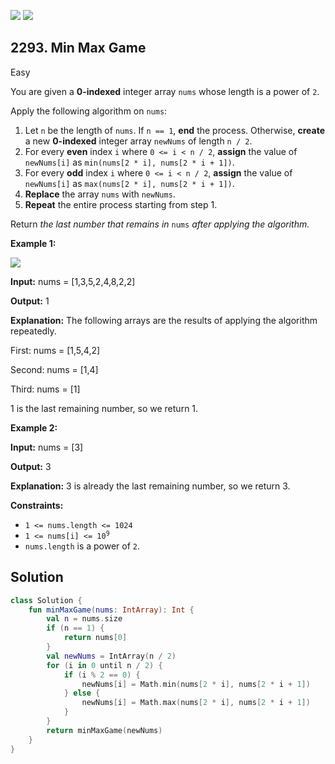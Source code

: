 [![](https://img.shields.io/github/stars/javadev/LeetCode-in-Kotlin?label=Stars&style=flat-square)](https://github.com/javadev/LeetCode-in-Kotlin)
[![](https://img.shields.io/github/forks/javadev/LeetCode-in-Kotlin?label=Fork%20me%20on%20GitHub%20&style=flat-square)](https://github.com/javadev/LeetCode-in-Kotlin/fork)

## 2293\. Min Max Game

Easy

You are given a **0-indexed** integer array `nums` whose length is a power of `2`.

Apply the following algorithm on `nums`:

1.  Let `n` be the length of `nums`. If `n == 1`, **end** the process. Otherwise, **create** a new **0-indexed** integer array `newNums` of length `n / 2`.
2.  For every **even** index `i` where `0 <= i < n / 2`, **assign** the value of `newNums[i]` as `min(nums[2 * i], nums[2 * i + 1])`.
3.  For every **odd** index `i` where `0 <= i < n / 2`, **assign** the value of `newNums[i]` as `max(nums[2 * i], nums[2 * i + 1])`.
4.  **Replace** the array `nums` with `newNums`.
5.  **Repeat** the entire process starting from step 1.

Return _the last number that remains in_ `nums` _after applying the algorithm._

**Example 1:**

![](https://assets.leetcode.com/uploads/2022/04/13/example1drawio-1.png)

**Input:** nums = [1,3,5,2,4,8,2,2]

**Output:** 1

**Explanation:** The following arrays are the results of applying the algorithm repeatedly.

First: nums = [1,5,4,2]

Second: nums = [1,4]

Third: nums = [1]

1 is the last remaining number, so we return 1. 

**Example 2:**

**Input:** nums = [3]

**Output:** 3

**Explanation:** 3 is already the last remaining number, so we return 3. 

**Constraints:**

*   `1 <= nums.length <= 1024`
*   <code>1 <= nums[i] <= 10<sup>9</sup></code>
*   `nums.length` is a power of `2`.

## Solution

```kotlin
class Solution {
    fun minMaxGame(nums: IntArray): Int {
        val n = nums.size
        if (n == 1) {
            return nums[0]
        }
        val newNums = IntArray(n / 2)
        for (i in 0 until n / 2) {
            if (i % 2 == 0) {
                newNums[i] = Math.min(nums[2 * i], nums[2 * i + 1])
            } else {
                newNums[i] = Math.max(nums[2 * i], nums[2 * i + 1])
            }
        }
        return minMaxGame(newNums)
    }
}
```